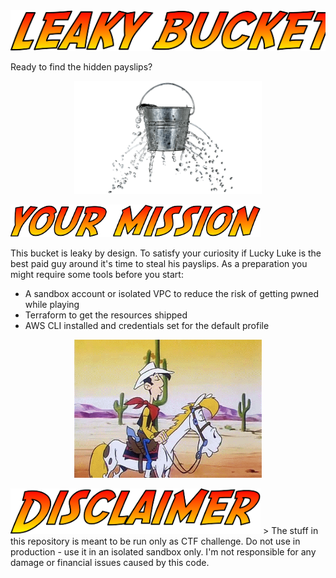 <img src="static/tag.png">

Ready to find the hidden payslips?

<p align="center">
<img width="300" src="static/bucket.png">
</p>

<img width="400" src="static/mission.png">

This bucket is leaky by design. To satisfy your curiosity if Lucky Luke is the best paid guy around it's time to steal his payslips. As a preparation you might require some tools before you start:

* A sandbox account or isolated VPC to reduce the risk of getting pwned while playing
* Terraform to get the resources shipped
* AWS CLI installed and credentials set for the default profile

<p align="center">
<img width="300" src="static/curiosity.gif">
</p>

<img width="400" src="static/disclaimer.png">
> The stuff in this repository is meant to be run only as CTF challenge. Do not use in production - use it in an isolated sandbox only. I'm not responsible for any damage or financial issues caused by this code.
